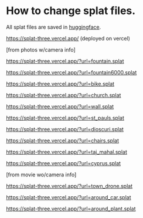 

# How to change splat files.

All splat files are saved in [huggingface](https://huggingface.co/datasets/stpete2/splat).

https://splat-three.vercel.app/ (deployed on vercel)

[from photos w/camera info]

https://splat-three.vercel.app/?url=fountain.splat

https://splat-three.vercel.app/?url=fountain6000.splat

https://splat-three.vercel.app/?url=bike.splat

https://splat-three.vercel.app/?url=church.splat
 
https://splat-three.vercel.app/?url=wall.splat

https://splat-three.vercel.app/?url=st_pauls.splat

https://splat-three.vercel.app/?url=dioscuri.splat

https://splat-three.vercel.app/?url=chairs.splat

https://splat-three.vercel.app/?url=taj_mahal.splat

https://splat-three.vercel.app/?url=cyprus.splat

[from movie wo/camera info]

https://splat-three.vercel.app/?url=town_drone.splat

https://splat-three.vercel.app/?url=around_car.splat

https://splat-three.vercel.app/?url=around_plant.splat



